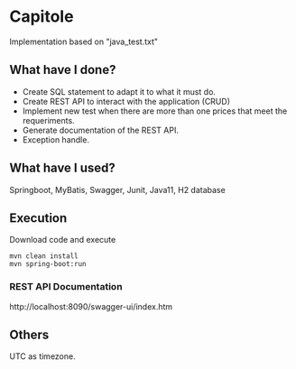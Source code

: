 # Capitole 
Implementation based on "java_test.txt"

## What have I done?
- Create SQL statement to adapt it to what it must do.
- Create REST API to interact with the application (CRUD)
- Implement new test when there are more than one prices that meet the requeriments.
- Generate documentation of the REST API.
- Exception handle.

## What have I used?
Springboot, MyBatis, Swagger, Junit, Java11, H2 database

## Execution
Download code and execute
```
mvn clean install
mvn spring-boot:run 
```
### REST API Documentation
http://localhost:8090/swagger-ui/index.htm

## Others
UTC as timezone.

